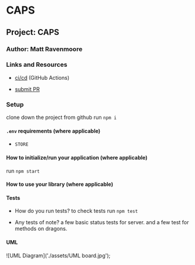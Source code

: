 # CAPS

## Project: CAPS 

### Author: Matt Ravenmoore

### Links and Resources

- [ci/cd](https://github.com/ravenmoore-401-JS/CAPS/actions) (GitHub Actions)


- [submit PR](https://github.com/ravenmoore-401-JS/CAPS/pull/1)

### Setup

clone down the project from github
run `npm i`

#### `.env` requirements (where applicable)

- `STORE`

#### How to initialize/run your application (where applicable)

run `npm start`

#### How to use your library (where applicable)

#### Tests

- How do you run tests?
to check tests run `npm test`

- Any tests of note?
a few basic status tests for server.
and a few test for methods on dragons.


#### UML

![UML Diagram]('./assets/UML board.jpg');